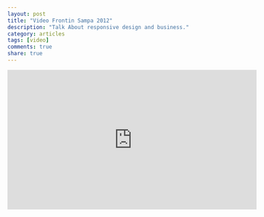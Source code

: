 ```yaml
---
layout: post
title: "Video Frontin Sampa 2012"
description: "Talk About responsive design and business."
category: articles
tags: [video]
comments: true
share: true
---
```

<div class="video-container">
    <iframe width="560" height="315" src="http://www.youtube.com/embed/do1Ovs5oQkM" frameborder="0"> </iframe>
</div>
